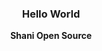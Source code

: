 <p align="center">
  <strong>
    <h3 align="center" >Hello World</h3>
  </strong>
  <p align="center">
    <strong>
     Shani Open Source
    </strong>
  </p>
</p>